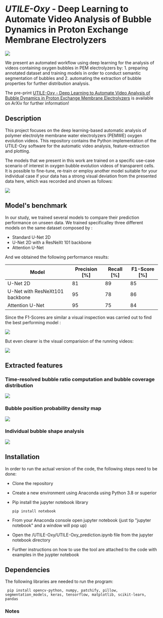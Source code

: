 # *UTILE-Oxy* - Deep Learning to Automate Video Analysis of Bubble Dynamics in Proton Exchange Membrane Electrolyzers

![](https://github.com/andyco98/UTILE-Oxy/blob/main/images/workflow.png)


We present  an automated workflow using deep learning for the analysis of videos containing oxygen bubbles in PEM electrolyzers by: 1. preparing annotated dataset and training models in order to conduct semantic segmentation of bubbles and 2. automating the extraction of bubble properties for further distribution analysis.

The pre-print [UTILE-Oxy - Deep Learning to Automate Video Analysis of Bubble Dynamics in Proton Exchange Membrane Electrolyzers](https://pubs.acs.org/) is available on ArXiv for further information!

## Description
This project focuses on the deep learning-based automatic analysis of polymer electrolyte membrane water electrolyzers (PEMWE) oxygen evolution videos. 
This repository contains the Python implementation of the UTILE-Oxy software for the automatic video analysis, feature-extraction and plotting.

The models that we present in this work are trained on a specific use-case scenario of interest in oxygen bubble evolution videos of transparent cells. It is possible to fine-tune, re-train or employ another model suitable for your individual case if your data has a strong visual deviation from the presented data here, which was recorded and shown as follows:

![](https://github.com/andyco98/UTILE-Oxy/blob/main/images/figexperiment.png)

## Model's benchmark
In our study, we trained several models to compare their prediction performance on unseen data. We trained specificalley three different models on the same dataset composed by :
- Standard U-Net 2D
- U-Net 2D with a ResNeXt 101 backbone 
- Attention U-Net

And we obtained the following performance results:

| Model                           | Precision [%] | Recall [%] | F1-Score [%] |
|---------------------------------|----------------|------------|--------------|
| U-Net 2D                        | 81             | 89         | 85           |
| U-Net with ResNeXt101 backbone  | 95             | 78         | 86           |
| Attention U-Net                 | 95             | 75         | 84           |


Since the F1-Scores are similar a visual inspection was carried out to find the best performing model :

![](https://github.com/andyco98/UTILE-Oxy/blob/main/images/benchmark.png)

But even clearer is the visual comparision of the running videos:

![](https://github.com/andyco98/UTILE-Oxy/blob/main/images/video_results.gif)

## Extracted features

### Time-resolved bubble ratio computation and bubble coverage distribution

![](https://github.com/andyco98/UTILE-Oxy/blob/main/images/timeresolved.png)

### Bubble position probability density map

![](https://github.com/andyco98/UTILE-Oxy/blob/main/images/heatmaps.png)

### Individual bubble shape analysis

![](https://github.com/andyco98/UTILE-Oxy/blob/main/images/individualcorrect.png)

## Installation
In order to run the actual version of the code, the following steps need to be done:
- Clone the repository
- Create a new environment using Anaconda using Python 3.8 or superior
- Pip install the jupyter notebook library

    ```
    pip install notebook
    ```
- From your Anaconda console open jupyter notebook (just tip "jupyter notebook" and a window will pop up)
- Open the /UTILE-Oxy/UTILE-Oxy_prediction.ipynb file from the jupyter notebook directory
- Further instructions on how to use the tool are attached to the code with examples in the juypter notebook

## Dependencies
The following libraries are needed to run the program:

  ```
   pip install opencv-python, numpy, patchify, pillow, segmentation_models, keras, tensorflow, matplotlib, scikit-learn, pandas

   ```
### Notes
